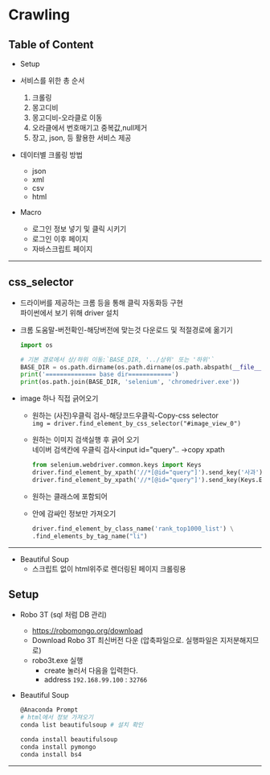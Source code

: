 # Crawling

## Table of Content
- Setup
- 서비스를 위한 총 순서
    1. 크롤링
    1. 몽고디비
    1. 몽고디비-오라클로 이동
    1. 오라클에서 번호매기고 중복값,null제거
    1. 장고, json,    등 활용한 서비스 제공


- 데이터별 크롤링 방법
    - json
    - xml
    - csv
    - html 

- Macro    
    - 로그인 정보 넣기 및 클릭 시키기
    - 로그인 이후 페이지
    - 자바스크립트 페이지

---

## css_selector

- 드라이버를 제공하는 크롬 등을 통해 클릭 자동화등 구현  
파이썬에서 보기 위해 driver 설치  
- 크롬 도움말-버전확인-해당버전에 맞는것 다운로드 및 적절경로에 옮기기  

    ```py
    import os

    # 기본 경로에서 상/하위 이동:`BASE_DIR, '../상위' 또는 '하위'`
    BASE_DIR = os.path.dirname(os.path.dirname(os.path.abspath(__file__)))
    print('============== base dir============')
    print(os.path.join(BASE_DIR, 'selenium', 'chromedriver.exe'))
    ```

- image 하나 직접 긁어오기
    - 원하는 (사진)우클릭 검사-해당코드우클릭-Copy-css selector  
    `img = driver.find_element_by_css_selector("#image_view_0")`
    
    - 원하는 이미지 검색실행 후 긁어 오기  
    네이버 검색칸에 우클릭 검사<input id="query".. ->copy xpath
        ```py
        from selenium.webdriver.common.keys import Keys
        driver.find_element_by_xpath('//*[@id="query"]').send_key('사과')
        driver.find_element_by_xpath('//*[@id="query"]').send_key(Keys.ENTER)
    
    - 원하는 클래스에 포함되어 <li>안에 감싸인 정보만 가져오기
        ```py
        driver.find_element_by_class_name('rank_top1000_list') \
        .find_elements_by_tag_name("li")
        ```

---


- Beautiful Soup
    - 스크립트 없이 html위주로 렌더링된 페이지 크롤링용

## Setup
- Robo 3T (sql 처럼 DB 관리)
    - https://robomongo.org/download
    - Download Robo 3T 최신버전 다운 (압축파일으로. 실행파일은 지저분해지므로)
    - robo3t.exe 실행
        - create 눌러서 다음을 입력한다.
        - address `192.168.99.100` : `32766`

- Beautiful Soup  
    ```bash
    @Anaconda Prompt
    # html에서 정보 가져오기
    conda list beautifulsoup # 설치 확인
    
    conda install beautifulsoup
    conda install pymongo
    conda install bs4
    ```
---
    
 
